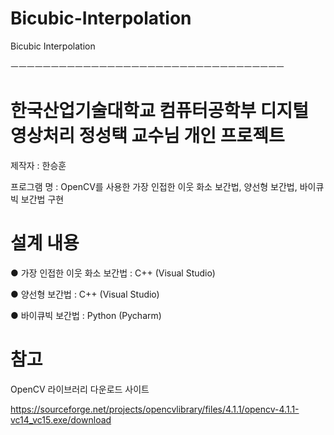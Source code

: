 # Bicubic-Interpolation
Bicubic Interpolation

ㅡㅡㅡㅡㅡㅡㅡㅡㅡㅡㅡㅡㅡㅡㅡㅡㅡㅡㅡㅡㅡㅡㅡㅡㅡㅡㅡㅡㅡㅡㅡㅡㅡㅡ

# 한국산업기술대학교 컴퓨터공학부 디지털 영상처리 정성택 교수님 개인 프로젝트

제작자 : 한승훈

프로그램 명 : OpenCV를 사용한 가장 인접한 이웃 화소 보간법, 양선형 보간법, 바이큐빅 보간법 구현

# 설계 내용

● 가장 인접한 이웃 화소 보간법 : C++ (Visual Studio)

● 양선형 보간법 : C++ (Visual Studio)

● 바이큐빅 보간법 : Python (Pycharm)

# 참고

OpenCV 라이브러리 다운로드 사이트

https://sourceforge.net/projects/opencvlibrary/files/4.1.1/opencv-4.1.1-vc14_vc15.exe/download
